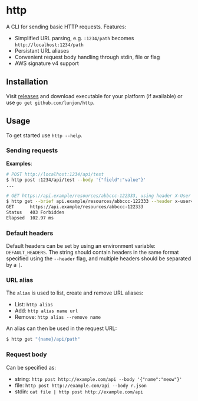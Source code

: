 # http

A CLI for sending basic HTTP requests. Features:
 - Simplified URL parsing, e.g. `:1234/path` becomes `http://localhost:1234/path`
 - Persistant URL aliases
 - Convenient request body handling through stdin, file or flag
 - AWS signature v4 support

## Installation

Visit [releases](https://github.com/lunjon/http/releases/latest) and download
executable for your platform (if available) or use `go get github.com/lunjon/http`.

## Usage

To get started use `http --help`.

### Sending requests

**Examples**:

```sh
# POST http://localhost:1234/api/test 
$ http post :1234/api/test --body '{"field":"value"}'
...

# GET https://api.example/resources/abbccc-122333, using header X-User with value donald
$ http get --brief api.example/resources/abbccc-122333 --header x-user=donald
GET      https://api.example/resources/abbccc-122333
Status   403 Forbidden
Elapsed  102.97 ms
```

### Default headers

Default headers can be set by using an environment variable: `DEFAULT_HEADERS`.
The string should contain headers in the same format specified using the
`--header` flag, and multiple headers should be separated by a `|`.

### URL alias

The `alias` is used to list, create and remove URL aliases:
 - List: `http alias`
 - Add: `http alias name url`
 - Remove: `http alias --remove name`

An alias can then be used in the request URL:
```sh
$ http get "{name}/api/path"
```

### Request body

Can be specified as:
- string: `http post http://example.com/api --body '{"name":"meow"}'`
- file: `http post http://example.com/api --body r.json`
- stdin: `cat file | http post http://example.com/api`
